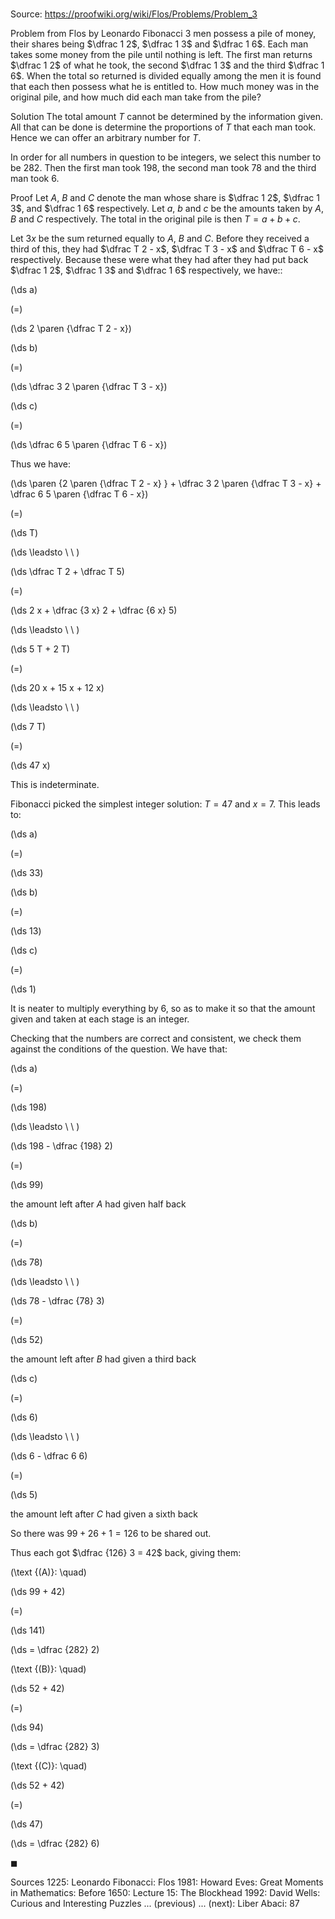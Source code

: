 # 

Source: https://proofwiki.org/wiki/Flos/Problems/Problem_3



Problem from Flos by Leonardo Fibonacci
$3$ men possess a pile of money, their shares being $\dfrac 1 2$, $\dfrac 1 3$ and $\dfrac 1 6$.
Each man takes some money from the pile until nothing is left.
The first man returns $\dfrac 1 2$ of what he took,
the second $\dfrac 1 3$
and the third $\dfrac 1 6$.
When the total so returned is divided equally among the men it is found that each then possess what he is entitled to.
How much money was in the original pile, and how much did each man take from the pile?


Solution
The total amount $T$ cannot be determined by the information given.
All that can be done is determine the proportions of $T$ that each man took.
Hence we can offer an arbitrary number for $T$.

In order for all numbers in question to be integers, we select this number to be $282$.
Then the first man took $198$, the second man took $78$ and the third man took $6$.


Proof
Let $A$, $B$ and $C$ denote the man whose share is $\dfrac 1 2$, $\dfrac 1 3$, and $\dfrac 1 6$ respectively.
Let $a$, $b$ and $c$ be the amounts taken by $A$, $B$ and $C$ respectively.
The total in the original pile is then $T = a + b + c$.

Let $3 x$ be the sum returned equally to $A$, $B$ and $C$.
Before they received a third of this, they had $\dfrac T 2 - x$, $\dfrac T 3 - x$ and $\dfrac T 6 - x$ respectively.
Because these were what they had after they had put back $\dfrac 1 2$, $\dfrac 1 3$ and $\dfrac 1 6$ respectively, we have::














\(\ds a\)

\(=\)







\(\ds 2 \paren {\dfrac T 2 - x}\)




















\(\ds b\)

\(=\)







\(\ds \dfrac 3 2 \paren {\dfrac T 3 - x}\)




















\(\ds c\)

\(=\)







\(\ds \dfrac 6 5 \paren {\dfrac T 6 - x}\)









Thus we have:














\(\ds \paren {2 \paren {\dfrac T 2 - x} } + \dfrac 3 2 \paren {\dfrac T 3 - x} + \dfrac 6 5 \paren {\dfrac T 6 - x}\)

\(=\)







\(\ds T\)














\(\ds \leadsto \ \ \)





\(\ds \dfrac T 2 + \dfrac T 5\)

\(=\)







\(\ds 2 x + \dfrac {3 x} 2 + \dfrac {6 x} 5\)














\(\ds \leadsto \ \ \)





\(\ds 5 T + 2 T\)

\(=\)







\(\ds 20 x + 15 x + 12 x\)














\(\ds \leadsto \ \ \)





\(\ds 7 T\)

\(=\)







\(\ds 47 x\)









This is indeterminate.

Fibonacci picked the simplest integer solution: $T = 47$ and $x = 7$.
This leads to:














\(\ds a\)

\(=\)







\(\ds 33\)




















\(\ds b\)

\(=\)







\(\ds 13\)




















\(\ds c\)

\(=\)







\(\ds 1\)









It is neater to multiply everything by $6$, so as to make it so that the amount given and taken at each stage is an integer.

Checking that the numbers are correct and consistent, we check them against the conditions of the question.
We have that:














\(\ds a\)

\(=\)







\(\ds 198\)














\(\ds \leadsto \ \ \)





\(\ds 198 - \dfrac {198} 2\)

\(=\)







\(\ds 99\)





the amount left after $A$ had given half back


















\(\ds b\)

\(=\)







\(\ds 78\)














\(\ds \leadsto \ \ \)





\(\ds 78 - \dfrac {78} 3\)

\(=\)







\(\ds 52\)





the amount left after $B$ had given a third back


















\(\ds c\)

\(=\)







\(\ds 6\)














\(\ds \leadsto \ \ \)





\(\ds 6 - \dfrac 6 6\)

\(=\)







\(\ds 5\)





the amount left after $C$ had given a sixth back




So there was $99 + 26 + 1 = 126$ to be shared out.

Thus each got $\dfrac {126} 3 = 42$ back, giving them:




\(\text {(A)}: \quad\)









\(\ds 99 + 42\)

\(=\)







\(\ds 141\)

\(\ds = \dfrac {282} 2\)








\(\text {(B)}: \quad\)









\(\ds 52 + 42\)

\(=\)







\(\ds 94\)

\(\ds = \dfrac {282} 3\)








\(\text {(C)}: \quad\)









\(\ds 52 + 42\)

\(=\)







\(\ds 47\)

\(\ds = \dfrac {282} 6\)







$\blacksquare$


Sources
1225: Leonardo Fibonacci: Flos
1981: Howard Eves: Great Moments in Mathematics: Before 1650: Lecture $15$: The Blockhead
1992: David Wells: Curious and Interesting Puzzles ... (previous) ... (next): Liber Abaci: $87$




